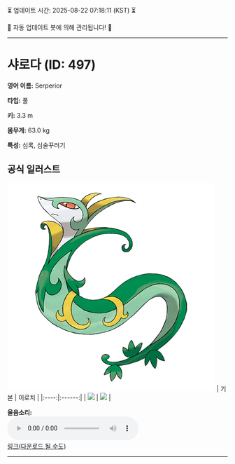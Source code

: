 
⏳ 업데이트 시간: 2025-08-22 07:18:11 (KST) ⏳

🤖 자동 업데이트 봇에 의해 관리됩니다! 🤖

---

# 샤로다 (ID: 497)
**영어 이름:** Serperior

**타입:** 풀

**키:** 3.3 m

**몸무게:** 63.0 kg

**특성:** 심록, 심술꾸러기

## 공식 일러스트
![](https://raw.githubusercontent.com/PokeAPI/sprites/master/sprites/pokemon/other/official-artwork/497.png)
| 기본 | 이로치 |
|:----:|:------:|
| <img src="http://play.pokemonshowdown.com/sprites/ani/serperior.gif" width="200"> | <img src="http://play.pokemonshowdown.com/sprites/ani-shiny/serperior.gif" width="200"> |

**울음소리:**<br><audio controls src="https://raw.githubusercontent.com/PokeAPI/cries/main/cries/pokemon/latest/497.ogg"></audio><br> [링크(다운로드 될 수도)](https://raw.githubusercontent.com/PokeAPI/cries/main/cries/pokemon/latest/497.ogg)


---
